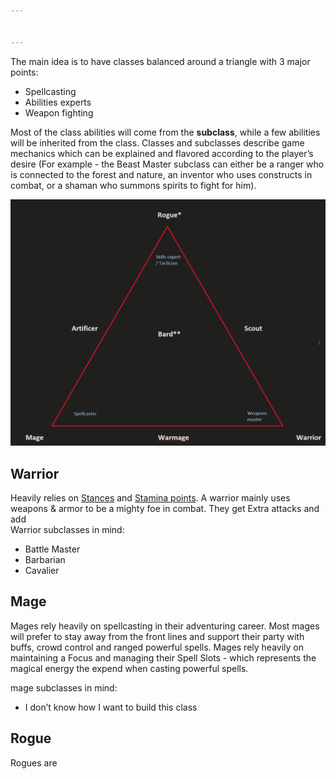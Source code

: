 ```yaml
---


---
```


<p>The main idea is to have classes balanced around a triangle with 3 major points:</p>
<ul>
<li>Spellcasting</li>
<li>Abilities experts</li>
<li>Weapon fighting</li>
</ul>
<p>Most of the class abilities will come from the <strong>subclass</strong>, while a few abilities will be inherited from the class. Classes and subclasses describe game mechanics which can be explained and flavored according to the player’s desire (For example - the Beast Master subclass can either be a ranger who is connected to the forest and nature, an inventor who uses constructs in combat, or a shaman who summons spirits to fight for him).</p>
<p><img src="Class_triangle.png" alt="The 7 classes arranged around the class triangle"></p>
<h2 id="warrior">Warrior</h2>
<p>Heavily relies on <a href="Core_Combat_Mechanics/Focus%20and%20Stance.md">Stances</a> and <a href="Core_Combat_Mechanics/Stamina%20points">Stamina points</a>. A warrior mainly uses weapons &amp; armor to be a mighty foe in combat. They get Extra attacks and add<br>
Warrior subclasses in mind:</p>
<ul>
<li>Battle Master</li>
<li>Barbarian</li>
<li>Cavalier</li>
</ul>
<h2 id="mage">Mage</h2>
<p>Mages rely heavily on spellcasting in their adventuring career. Most mages will prefer to stay away from the front lines and support their party with buffs, crowd control and ranged powerful spells. Mages rely heavily on maintaining a Focus and managing their Spell Slots - which represents the magical energy the expend when casting powerful spells.</p>
<p>mage subclasses in mind:</p>
<ul>
<li>I don’t know how I want to build this class</li>
</ul>
<h2 id="rogue">Rogue</h2>
<p>Rogues are</p>

